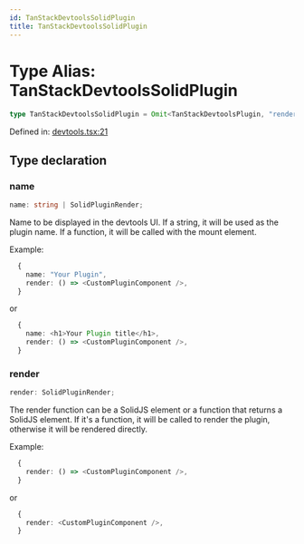 ```yaml
---
id: TanStackDevtoolsSolidPlugin
title: TanStackDevtoolsSolidPlugin
---
```


<!-- DO NOT EDIT: this page is autogenerated from the type comments -->

# Type Alias: TanStackDevtoolsSolidPlugin

```ts
type TanStackDevtoolsSolidPlugin = Omit<TanStackDevtoolsPlugin, "render" | "name"> & object;
```

Defined in: [devtools.tsx:21](https://github.com/TanStack/devtools/blob/main/packages/solid-devtools/src/devtools.tsx#L21)

## Type declaration

### name

```ts
name: string | SolidPluginRender;
```

Name to be displayed in the devtools UI.
If a string, it will be used as the plugin name.
If a function, it will be called with the mount element.

Example:
```ts
  {
    name: "Your Plugin",
    render: () => <CustomPluginComponent />,
  }
```
or
```ts
  {
    name: <h1>Your Plugin title</h1>,
    render: () => <CustomPluginComponent />,
  }
```

### render

```ts
render: SolidPluginRender;
```

The render function can be a SolidJS element or a function that returns a SolidJS element.
If it's a function, it will be called to render the plugin, otherwise it will be rendered directly.

Example:
```ts
  {
    render: () => <CustomPluginComponent />,
  }
```
or
```ts
  {
    render: <CustomPluginComponent />,
  }
```
